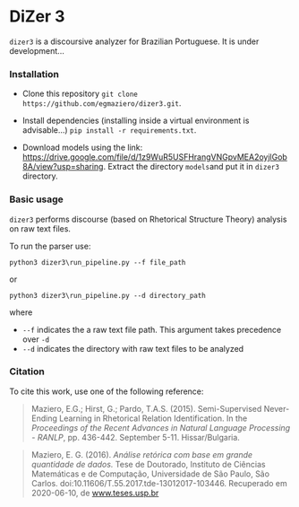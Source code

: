 # DiZer 3

```dizer3``` is a discoursive analyzer for Brazilian Portuguese. It is under development...

### Installation

- Clone this repository
```git clone https://github.com/egmaziero/dizer3.git```.   

- Install dependencies (installing inside a virtual environment is advisable...)
```pip install -r requirements.txt```.

- Download models using the link: https://drive.google.com/file/d/1z9WuR5USFHrangVNGpvMEA2oyjlGob8A/view?usp=sharing. Extract the directory ```models```and put it in ```dizer3``` directory.
 

### Basic usage
```dizer3``` performs discourse (based on Rhetorical Structure Theory) analysis on raw text files. 

To run the parser use:

```python3 dizer3\run_pipeline.py --f file_path ```

or 

```python3 dizer3\run_pipeline.py --d directory_path```

where 

- ```--f``` indicates the a raw text file path. This argument takes precedence over ```-d```
- ```--d``` indicates the directory with raw text files to be analyzed

### Citation

To cite this work, use one of the following reference:

> Maziero, E.G.; Hirst, G.; Pardo, T.A.S. (2015). Semi-Supervised Never-Ending Learning in Rhetorical Relation Identification. In the _Proceedings of the Recent Advances in Natural Language Processing - RANLP_, pp. 436-442. September 5-11. Hissar/Bulgaria.

>Maziero, E. G. (2016). _Análise retórica com base em grande quantidade de dados._ Tese de Doutorado, Instituto de Ciências Matemáticas e de Computação, Universidade de São Paulo, São Carlos. doi:10.11606/T.55.2017.tde-13012017-103446. Recuperado em 2020-06-10, de www.teses.usp.br

